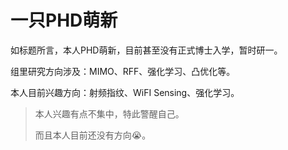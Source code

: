 # 一只PHD萌新

如标题所言，本人PHD萌新，目前甚至没有正式博士入学，暂时研一。

组里研究方向涉及：MIMO、RFF、强化学习、凸优化等。

本人目前兴趣方向：射频指纹、WiFI Sensing、强化学习。

> 本人兴趣有点不集中，特此警醒自己。
>
> 而且本人目前还没有方向😭。